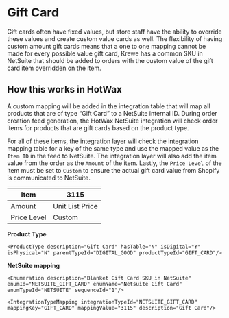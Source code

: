 # Gift Card
Gift cards often have fixed values, but store staff have the ability to override these values and create custom value cards as well. The flexibility of having custom amount gift cards means that a one to one mapping cannot be made for every possible value gift card, Krewe has a common SKU in NetSuite that should be added to orders with the custom value of the gift card item overridden on the item.

## How this works in HotWax
A custom mapping will be added in the integration table that will map all products that are of type “Gift Card” to a NetSuite internal ID. During order creation feed generation, the HotWax NetSuite integration will check order items for products that are gift cards based on the product type.

For all of these items, the integration layer will check the integration mapping table for a key of the same type and use the mapped value as the `Item ID` in the feed to NetSuite. The integration layer will also add the item value from the order as the `Amount` of the item. Lastly, the `Price Level` of the item must be set to `Custom` to ensure the actual gift card value from Shopify is communicated to NetSuite.

| Item           | 3115            |
| -------------- | --------------- |
| Amount         | Unit List Price |
| Price Level    | Custom          |

**Product Type**

```
<ProductType description="Gift Card" hasTable="N" isDigital="Y" isPhysical="N" parentTypeId="DIGITAL_GOOD" productTypeId="GIFT_CARD"/>
```

**NetSuite mapping**

```
<Enumeration description="Blanket Gift Card SKU in NetSuite" enumId="NETSUITE_GIFT_CARD" enumName="Netsuite Gift Card" enumTypeId="NETSUITE" sequenceId="1"/>

<IntegrationTypeMapping integrationTypeId="NETSUITE_GIFT_CARD" mappingKey="GIFT_CARD" mappingValue="3115" description="Gift Card"/>
```
